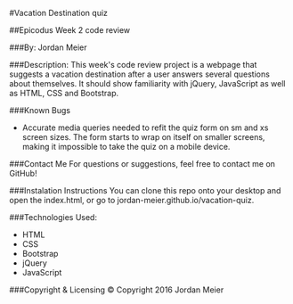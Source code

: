 #Vacation Destination quiz

##Epicodus Week 2 code review

###By: Jordan Meier

###Description:
This week's code review project is a webpage that suggests a vacation destination after a user answers several questions about themselves. It should show familiarity with jQuery, JavaScript as well as HTML, CSS and Bootstrap.

###Known Bugs
* Accurate media queries needed to refit the quiz form on sm and xs screen sizes. The form starts to wrap on itself on smaller screens, making it impossible to take the quiz on a mobile device.

###Contact Me
For questions or suggestions, feel free to contact me on GitHub!

###Instalation Instructions
You can clone this repo onto your desktop and open the index.html, or go to jordan-meier.github.io/vacation-quiz.

###Technologies Used:
* HTML
* CSS
* Bootstrap
* jQuery
* JavaScript

###Copyright & Licensing
© Copyright 2016 Jordan Meier
